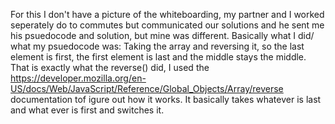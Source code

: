 For this I don't have a picture of the whiteboarding, my partner and I worked seperately do to commutes but communicated our solutions and he sent me his psuedocode and solution, but mine was different. 
Basically what I did/ what my  psuedocode was:
Taking the array and reversing it, so the last element is first, the first element is last and the middle stays the middle.
That is exactly what the reverse() did, I used the https://developer.mozilla.org/en-US/docs/Web/JavaScript/Reference/Global_Objects/Array/reverse documentation tof igure out how it works. It basically takes whatever is last and what ever is first and switches it. 